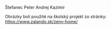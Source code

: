 Štefanec Peter
Andrej Kazimir

Obrázky boli použité na školský projekt zo stránky: https://www.zalando.sk/zeny-home/
